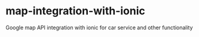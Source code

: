 # map-integration-with-ionic
Google map API integration with ionic for car service and other functionality
